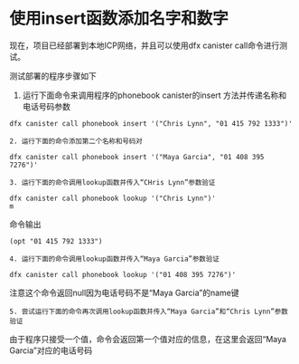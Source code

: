 # 使用insert函数添加名字和数字

现在，项目已经部署到本地ICP网络，并且可以使用dfx canister call命令进行测试。

测试部署的程序步骤如下

1. 运行下面命令来调用程序的phonebook canister的insert 方法并传递名称和电话号码参数

```text
dfx canister call phonebook insert '("Chris Lynn", "01 415 792 1333")'
```

    2. 运行下面的命令添加第二个名称和号码对

```text
dfx canister call phonebook insert '("Maya Garcia", "01 408 395 7276")'
```

    3. 运行下面的命令调用lookup函数并传入“CHris Lynn”参数验证

```text
dfx canister call phonebook lookup '("Chris Lynn")'
m
```

命令输出

```text
(opt "01 415 792 1333")
```

    4. 运行下面的命令调用lookup函数并传入“Maya Garcia”参数验证

```text
dfx canister call phonebook lookup '("01 408 395 7276")'
```

 注意这个命令返回null因为电话号码不是“Maya Garcia”的name键

    5. 尝试运行下面的命令再次调用lookup函数并传入“Maya Garcia”和“Chris Lynn”参数验证

由于程序只接受一个值，命令会返回第一个值对应的信息，在这里会返回“Maya Garcia”对应的电话号码

